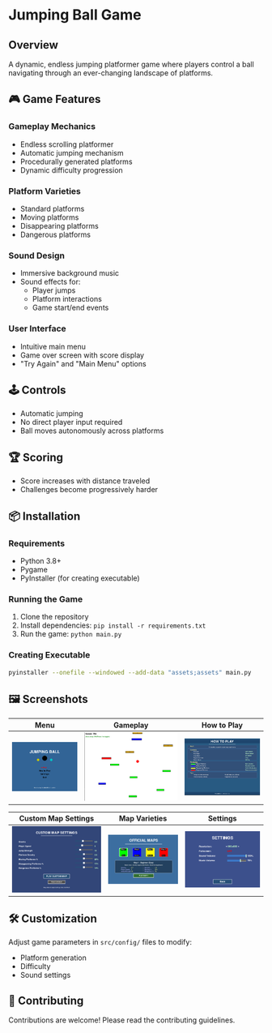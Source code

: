 # Jumping Ball Game

## Overview
A dynamic, endless jumping platformer game where players control a ball navigating through an ever-changing landscape of platforms.

## 🎮 Game Features

### Gameplay Mechanics
- Endless scrolling platformer
- Automatic jumping mechanism
- Procedurally generated platforms
- Dynamic difficulty progression

### Platform Varieties
- Standard platforms
- Moving platforms
- Disappearing platforms
- Dangerous platforms

### Sound Design
- Immersive background music
- Sound effects for:
  - Player jumps
  - Platform interactions
  - Game start/end events

### User Interface
- Intuitive main menu
- Game over screen with score display
- "Try Again" and "Main Menu" options

## 🕹️ Controls
- Automatic jumping
- No direct player input required
- Ball moves autonomously across platforms

## 🏆 Scoring
- Score increases with distance traveled
- Challenges become progressively harder

## 📦 Installation

### Requirements
- Python 3.8+
- Pygame
- PyInstaller (for creating executable)

### Running the Game
1. Clone the repository
2. Install dependencies: `pip install -r requirements.txt`
3. Run the game: `python main.py`

### Creating Executable
```bash
pyinstaller --onefile --windowed --add-data "assets;assets" main.py
```

## 🖼️ Screenshots

| Menu | Gameplay | How to Play |
|------|----------|-------------|
| ![Menu](docs/screenshots/menu.png) | ![Gameplay](docs/screenshots/game-play.png) | ![How to Play](docs/screenshots/how-to-play.png) |

| Custom Map Settings | Map Varieties | Settings |
|---------------------|---------------|----------|
| ![Custom Map Settings](docs/screenshots/custom-map-settings.png) | ![Maps](docs/screenshots/maps.png) | ![Settings](docs/screenshots/settings.png) |

## 🛠️ Customization
Adjust game parameters in `src/config/` files to modify:
- Platform generation
- Difficulty
- Sound settings

## 🤝 Contributing
Contributions are welcome! Please read the contributing guidelines. 
